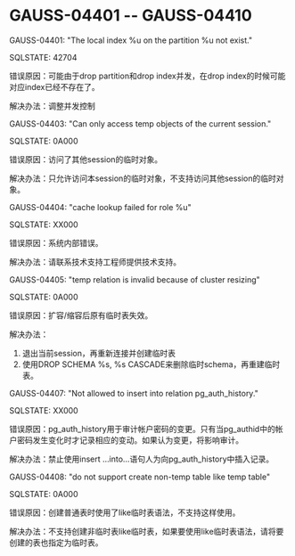 # GAUSS-04401 -- GAUSS-04410<a name="ZH-CN_TOPIC_0302073549"></a>

GAUSS-04401: "The local index %u on the partition %u not exist."

SQLSTATE: 42704

错误原因：可能由于drop partition和drop index并发，在drop index的时候可能对应index已经不存在了。

解决办法：调整并发控制

GAUSS-04403: "Can only access temp objects of the current session."

SQLSTATE: 0A000

错误原因：访问了其他session的临时对象。

解决办法：只允许访问本session的临时对象，不支持访问其他session的临时对象。

GAUSS-04404: "cache lookup failed for role %u"

SQLSTATE: XX000

错误原因：系统内部错误。

解决办法：请联系技术支持工程师提供技术支持。

GAUSS-04405: "temp relation is invalid because of cluster resizing"

SQLSTATE: 0A000

错误原因：扩容/缩容后原有临时表失效。

解决办法：

1.  退出当前session，再重新连接并创建临时表
2.  使用DROP SCHEMA %s, %s CASCADE来删除临时schema，再重建临时表。

GAUSS-04407: "Not allowed to insert into relation pg\_auth\_history."

SQLSTATE: XX000

错误原因：pg\_auth\_history用于审计帐户密码的变更。只有当pg\_authid中的帐户密码发生变化时才记录相应的变动。如果认为变更，将影响审计。

解决办法：禁止使用insert …into…语句人为向pg\_auth\_history中插入记录。

GAUSS-04408: "do not support create non-temp table like temp table"

SQLSTATE: 0A000

错误原因：创建普通表时使用了like临时表语法，不支持这样使用。

解决办法：不支持创建非临时表like临时表，如果要使用like临时表语法，请将要创建的表也指定为临时表。

